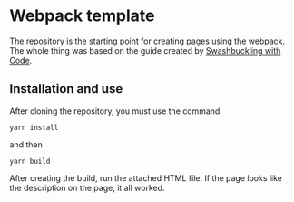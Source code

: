 # Webpack template

The repository is the starting point for creating pages using the webpack. The whole thing was based on the guide created by [Swashbuckling with Code](https://www.youtube.com/c/SwashbucklingwithCode/videos).

## Installation and use
After cloning the repository, you must use the command

```
yarn install
```

and then

```
yarn build
```
After creating the build, run the attached HTML file. If the page looks like the description on the page, it all worked.
